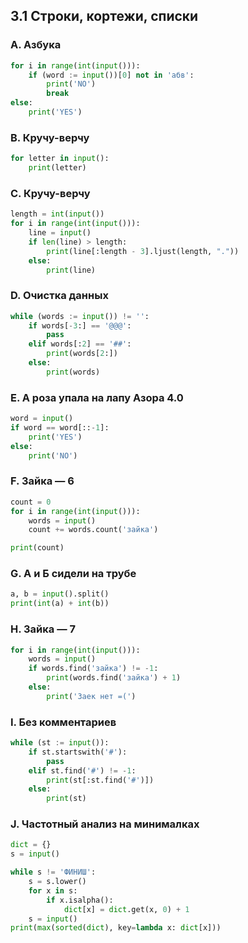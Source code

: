 ## 3.1 Строки, кортежи, списки

### A. Азбука
``` python
for i in range(int(input())):
    if (word := input())[0] not in 'абв':
        print('NO')
        break
else:
    print('YES')
```

### B. Кручу-верчу
``` python
for letter in input():
    print(letter)
```

### C. Кручу-верчу
``` python
length = int(input())
for i in range(int(input())):
    line = input()
    if len(line) > length:
        print(line[:length - 3].ljust(length, "."))
    else:
        print(line)
```

### D. Очистка данных
``` python
while (words := input()) != '':
    if words[-3:] == '@@@':
        pass
    elif words[:2] == '##':
        print(words[2:])
    else:
        print(words)
```

### E. А роза упала на лапу Азора 4.0
``` python
word = input()
if word == word[::-1]:
    print('YES')
else:
    print('NO')
```

### F. Зайка — 6
``` python
count = 0
for i in range(int(input())):
    words = input()
    count += words.count('зайка')

print(count)
```

### G. А и Б сидели на трубе
``` python
a, b = input().split()
print(int(a) + int(b))
```

### H. Зайка — 7
``` python
for i in range(int(input())):
    words = input()
    if words.find('зайка') != -1:
        print(words.find('зайка') + 1)
    else:
        print('Заек нет =(')
```

### I. Без комментариев
``` python
while (st := input()):
    if st.startswith('#'):
        pass
    elif st.find('#') != -1:
        print(st[:st.find('#')])
    else:
        print(st)
```

### J. Частотный анализ на минималках
``` python
dict = {}
s = input()

while s != 'ФИНИШ':
    s = s.lower()
    for x in s:
        if x.isalpha():
            dict[x] = dict.get(x, 0) + 1
    s = input()
print(max(sorted(dict), key=lambda x: dict[x]))
```